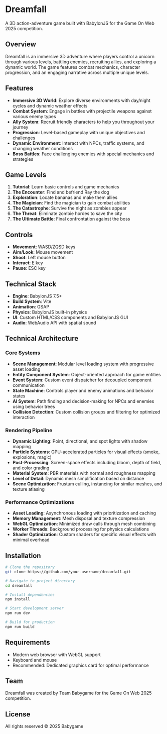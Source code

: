 # Dreamfall

A 3D action-adventure game built with BabylonJS for the Game On Web 2025 competition.

## Overview

Dreamfall is an immersive 3D adventure where players control a unicorn through various levels, battling enemies, recruiting allies, and exploring a dynamic world. The game features combat mechanics, character progression, and an engaging narrative across multiple unique levels.

## Features

- **Immersive 3D World**: Explore diverse environments with day/night cycles and dynamic weather effects
- **Combat System**: Engage in battles with projectile weapons against various enemy types
- **Ally System**: Recruit friendly characters to help you throughout your journey
- **Progression**: Level-based gameplay with unique objectives and challenges
- **Dynamic Environment**: Interact with NPCs, traffic systems, and changing weather conditions
- **Boss Battles**: Face challenging enemies with special mechanics and strategies

## Game Levels

1. **Tutorial**: Learn basic controls and game mechanics
2. **The Encounter**: Find and befriend Ray the dog
3. **Exploration**: Locate bananas and make them allies
4. **The Magician**: Find the magician to gain combat abilities
5. **The Catastrophe**: Survive the night as zombies appear
6. **The Threat**: Eliminate zombie hordes to save the city
7. **The Ultimate Battle**: Final confrontation against the boss

## Controls

- **Movement**: WASD/ZQSD keys
- **Aim/Look**: Mouse movement
- **Shoot**: Left mouse button
- **Interact**: E key
- **Pause**: ESC key

## Technical Stack

- **Engine**: BabylonJS 7.5+
- **Build System**: Vite
- **Animation**: GSAP
- **Physics**: BabylonJS built-in physics
- **UI**: Custom HTML/CSS components and BabylonJS GUI
- **Audio**: WebAudio API with spatial sound

## Technical Architecture

### Core Systems

- **Scene Management**: Modular level loading system with progressive asset loading
- **Entity Component System**: Object-oriented approach for game entities
- **Event System**: Custom event dispatcher for decoupled component communication
- **State Machine**: Controls player and enemy animations and behavior states
- **AI System**: Path finding and decision-making for NPCs and enemies using behavior trees
- **Collision Detection**: Custom collision groups and filtering for optimized interaction

### Rendering Pipeline

- **Dynamic Lighting**: Point, directional, and spot lights with shadow mapping
- **Particle Systems**: GPU-accelerated particles for visual effects (smoke, explosions, magic)
- **Post-Processing**: Screen-space effects including bloom, depth of field, and color grading
- **Material System**: PBR materials with normal and roughness mapping
- **Level of Detail**: Dynamic mesh simplification based on distance
- **Scene Optimization**: Frustum culling, instancing for similar meshes, and texture atlasing

### Performance Optimizations

- **Asset Loading**: Asynchronous loading with prioritization and caching
- **Memory Management**: Mesh disposal and texture compression
- **WebGL Optimization**: Minimized draw calls through mesh combining
- **Worker Threads**: Background processing for physics calculations
- **Shader Optimization**: Custom shaders for specific visual effects with minimal overhead

## Installation

```bash
# Clone the repository
git clone https://github.com/your-username/dreamfall.git

# Navigate to project directory
cd dreamfall

# Install dependencies
npm install

# Start development server
npm run dev

# Build for production
npm run build
```

## Requirements

- Modern web browser with WebGL support
- Keyboard and mouse
- Recommended: Dedicated graphics card for optimal performance

## Team

Dreamfall was created by Team Babygame for the Game On Web 2025 competition.

## License

All rights reserved © 2025 Babygame